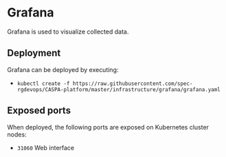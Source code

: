 # Grafana

Grafana is used to visualize collected data.

## Deployment
Grafana can be deployed by executing:
* ```kubectl create -f https://raw.githubusercontent.com/spec-rgdevops/CASPA-platform/master/infrastructure/grafana/grafana.yaml```

## Exposed ports
When deployed, the following ports are exposed on Kubernetes cluster nodes:
* `31060` Web interface
